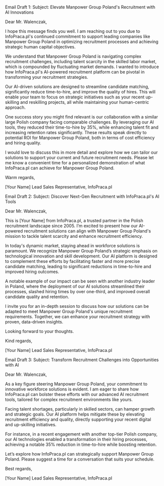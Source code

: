 Email Draft 1:
Subject: Elevate Manpower Group Poland's Recruitment with AI Innovations

Dear Mr. Walenczak,

I hope this message finds you well. I am reaching out to you due to InfoPraca.pl's continued commitment to support leading companies like Manpower Group Poland in optimizing recruitment processes and achieving strategic human capital objectives.

We understand that Manpower Group Poland is navigating complex recruitment challenges, including talent scarcity in the skilled labor market, which is compounded by fluctuating market demands. I wanted to introduce how InfoPraca.pl's AI-powered recruitment platform can be pivotal in transforming your recruitment strategies.

Our AI-driven solutions are designed to streamline candidate matching, significantly reduce time-to-hire, and improve the quality of hires. This will enable your team to focus on strategic initiatives such as your recent up-skilling and reskilling projects, all while maintaining your human-centric approach.

One success story you might find relevant is our collaboration with a similar large Polish company facing comparable challenges. By leveraging our AI tools, they reduced their time-to-hire by 35%, while enhancing talent fit and increasing retention rates significantly. These results speak directly to potential ROI for Manpower Group Poland, both in terms of cost efficiency and hiring quality.

I would love to discuss this in more detail and explore how we can tailor our solutions to support your current and future recruitment needs. Please let me know a convenient time for a personalized demonstration of what InfoPraca.pl can achieve for Manpower Group Poland.

Warm regards,

[Your Name]
Lead Sales Representative, InfoPraca.pl

Email Draft 2:
Subject: Discover Next-Gen Recruitment with InfoPraca.pl's AI Tools

Dear Mr. Walenczak,

This is [Your Name] from InfoPraca.pl, a trusted partner in the Polish recruitment landscape since 2005. I’m excited to present how our AI-powered recruitment solutions can align with Manpower Group Poland's mission to tackle talent scarcity and enhance recruitment efficiency.

In today's dynamic market, staying ahead in workforce solutions is paramount. We recognize Manpower Group Poland’s strategic emphasis on technological innovation and skill development. Our AI platform is designed to complement these efforts by facilitating faster and more precise candidate matching, leading to significant reductions in time-to-hire and improved hiring outcomes.

A notable example of our impact can be seen with another industry leader in Poland, where the deployment of our AI solutions streamlined their processes, slashed hiring times by over one-third, and improved overall candidate quality and retention.

I invite you for an in-depth session to discuss how our solutions can be adapted to meet Manpower Group Poland's unique recruitment requirements. Together, we can enhance your recruitment strategy with proven, data-driven insights.

Looking forward to your thoughts.

Kind regards,

[Your Name]
Lead Sales Representative, InfoPraca.pl

Email Draft 3:
Subject: Transform Recruitment Challenges into Opportunities with AI

Dear Mr. Walenczak,

As a key figure steering Manpower Group Poland, your commitment to innovative workforce solutions is evident. I am eager to share how InfoPraca.pl can bolster these efforts with our advanced AI recruitment tools, tailored for complex recruitment environments like yours.

Facing talent shortages, particularly in skilled sectors, can hamper growth and strategic goals. Our AI platform helps mitigate these by elevating recruitment efficiency and quality, directly supporting your recent digital and up-skilling initiatives.

For instance, in a recent engagement with another top-tier Polish company, our AI technologies enabled a transformation in their hiring processes, achieving a notable 35% reduction in time-to-hire while boosting retention.

Let’s explore how InfoPraca.pl can strategically support Manpower Group Poland. Please suggest a time for a conversation that suits your schedule.

Best regards,

[Your Name]
Lead Sales Representative, InfoPraca.pl
```